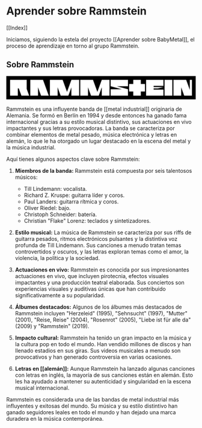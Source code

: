 # Aprender sobre Rammstein

[[Index]]

Iniciamos, siguiendo la estela del proyecto [[Aprender sobre BabyMetal]], el proceso de aprendizaje en torno al grupo Rammstein.

## Sobre Rammstein

![Ramstein Logo - From Wikipedia](PublicBrain/_resources/Aprender%20sobre%20Rammstein/d18f4c435f1a4b0b3ff52b38334a2dc9_MD5.svg)

Rammstein es una influyente banda de [[metal industrial]] originaria de Alemania. Se formó en Berlín en 1994 y desde entonces ha ganado fama internacional gracias a su estilo musical distintivo, sus actuaciones en vivo impactantes y sus letras provocadoras. La banda se caracteriza por combinar elementos de metal pesado, música electrónica y letras en alemán, lo que le ha otorgado un lugar destacado en la escena del metal y la música industrial.

Aquí tienes algunos aspectos clave sobre Rammstein:

1. **Miembros de la banda:** Rammstein está compuesta por seis talentosos músicos:
    
    - Till Lindemann: vocalista.
    - Richard Z. Kruspe: guitarra líder y coros.
    - Paul Landers: guitarra rítmica y coros.
    - Oliver Riedel: bajo.
    - Christoph Schneider: batería.
    - Christian "Flake" Lorenz: teclados y sintetizadores.
2. **Estilo musical:** La música de Rammstein se caracteriza por sus riffs de guitarra pesados, ritmos electrónicos pulsantes y la distintiva voz profunda de Till Lindemann. Sus canciones a menudo tratan temas controvertidos y oscuros, y las letras exploran temas como el amor, la violencia, la política y la sociedad.
    
3. **Actuaciones en vivo:** Rammstein es conocida por sus impresionantes actuaciones en vivo, que incluyen pirotecnia, efectos visuales impactantes y una producción teatral elaborada. Sus conciertos son experiencias visuales y auditivas únicas que han contribuido significativamente a su popularidad.
    
4. **Álbumes destacados:** Algunos de los álbumes más destacados de Rammstein incluyen "Herzeleid" (1995), "Sehnsucht" (1997), "Mutter" (2001), "Reise, Reise" (2004), "Rosenrot" (2005), "Liebe ist für alle da" (2009) y "Rammstein" (2019).
    
5. **Impacto cultural:** Rammstein ha tenido un gran impacto en la música y la cultura pop en todo el mundo. Han vendido millones de discos y han llenado estadios en sus giras. Sus videos musicales a menudo son provocativos y han generado controversia en varias ocasiones.
    
6. **Letras en [[alemán]]:** Aunque Rammstein ha lanzado algunas canciones con letras en inglés, la mayoría de sus canciones están en alemán. Esto les ha ayudado a mantener su autenticidad y singularidad en la escena musical internacional.
    

Rammstein es considerada una de las bandas de metal industrial más influyentes y exitosas del mundo. Su música y su estilo distintivo han ganado seguidores leales en todo el mundo y han dejado una marca duradera en la música contemporánea.